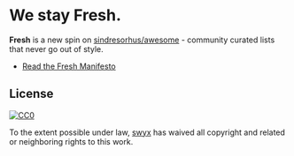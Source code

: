 # We stay Fresh.
**Fresh** is a new spin on [sindresorhus/awesome](https://github.com/sindresorhus/awesome) - community curated lists that never go out of style.

- [Read the Fresh Manifesto](https://github.com/sw-yx/fresh/blob/master/fresh.md)



## License

[![CC0](http://mirrors.creativecommons.org/presskit/buttons/88x31/svg/cc-zero.svg)](https://creativecommons.org/publicdomain/zero/1.0/)

To the extent possible under law, [swyx](https://swyx.io) has waived all copyright and related or neighboring rights to this work.
